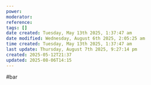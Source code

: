 ```yaml
---
power: 
moderator: 
reference: 
tags: []
date created: Tuesday, May 13th 2025, 1:37:47 am
date modified: Wednesday, August 6th 2025, 2:05:25 am
time created: Tuesday, May 13th 2025, 1:37:47 am
last update: Thursday, August 7th 2025, 9:27:14 pm
created: 2025-05-12T21:37
updated: 2025-08-06T14:15
---
```

#bar 